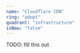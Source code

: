```yaml
---
name: "Cloudflare CDN"
ring: "adopt"
quadrant: "infrastructure"
isNew: "false"
---
```


TODO: fill this out
